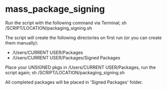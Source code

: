 # mass_package_signing

Run the script with the following command via Terminal; sh /SCRIPT/LOCATION/packaging_signing.sh

The script will create the following directories on first run (or you can create them manually):
+ /Users/CURRENT USER/Packages
+ /Users/CURRENT USER/Packages/Signed Packages

Place your UNSIGNED pkgs in /Users/CURRENT USER/Packages, run the script again; sh /SCRIPT/LOCATION/packaging_signing.sh

All completed packages will be placed in 'Signed Packages' folder.
